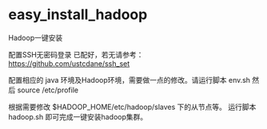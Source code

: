 easy_install_hadoop
===================

Hadoop一键安装

配置SSH无密码登录 已配好，若无请参考：https://github.com/ustcdane/ssh_set

配置相应的 java 环境及Hadoop环境，需要做一点的修改。请运行脚本 env.sh 然后 source /etc/profile

根据需要修改 $HADOOP_HOME/etc/hadoop/slaves 下的从节点等。
运行脚本hadoop.sh 即可完成一键安装hadoop集群。
